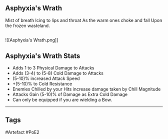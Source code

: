 ## Asphyxia's Wrath
Mist of breath
Icing to lips and throat
As the warm ones choke and fall
Upon the frozen wasteland.
##
![[Asphyxia's Wrath.png]]
## Asphyxia's Wrath Stats
- Adds 1 to 3 Physical Damage to Attacks
- Adds (3-4) to (5-8) Cold Damage to Attacks
- (5-10)% increased Attack Speed
- +(5-10)% to Cold Resistance
- Enemies Chilled by your Hits increase damage taken by Chill Magnitude
- Attacks Gain (5-10)% of Damage as Extra Cold Damage
- Can only be equipped if you are wielding a Bow.


---
## Tags
#Artefact
#PoE2
